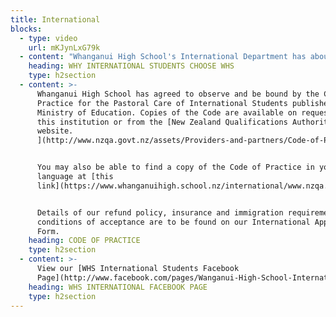 ```yaml
---
title: International
blocks:
  - type: video
    url: mKJynLxG79k
  - content: "Whanganui High School's International Department has about 65 international students (maximum 5% of the school roll) who take part in the school's ESOL (English for Speakers of Other Languages) programme. Our students come from a variety of countries including Japan, Korea, Hong Kong, Vietnam, Thailand, Brazil, Pacific Islands, Germany, Italy, France, Finland, Norway and the Peoples Republic of China.\r\n\r\nInternational students select Whanganui High School for their education when they want to be away from the distractions of the big cities and concentrate on learning English and studying to qualify for university. Whanganui High School limits the number of students from any one country so that students can have more opportunities to speak English.\r\n\r\nAll our international students are placed in homestays (which have been visited and assessed by Whanganui High School in advance), as this means they are speaking English all day and they have parents to look after them and care for them. The international student becomes a member of the family.\r\n\r\nThe homestay fees cover all food and living expenses. Each student has their own bedroom and there are no other students in the same homestay who speak the same language.\r\n\r\nWhanganui High School's ESOL (English for Speakers of Other Languages) programme prepares students for the IELTS examinations so they qualify for entry into any university."
    heading: WHY INTERNATIONAL STUDENTS CHOOSE WHS
    type: h2section
  - content: >-
      Whanganui High School has agreed to observe and be bound by the Code of
      Practice for the Pastoral Care of International Students published by the
      Ministry of Education. Copies of the Code are available on request from
      this institution or from the [New Zealand Qualifications Authority
      website.
      ](http://www.nzqa.govt.nz/assets/Providers-and-partners/Code-of-Practice-NZQA.pdf)


      You may also be able to find a copy of the Code of Practice in your
      language at [this
      link](https://www.whanganuihigh.school.nz/international/www.nzqa.govt.nz/providers-partners/education-code-of-practice/code-of-practice-resources-languages/)


      Details of our refund policy, insurance and immigration requirements and
      conditions of acceptance are to be found on our International Application
      Form.
    heading: CODE OF PRACTICE
    type: h2section
  - content: >-
      View our [WHS International Students Facebook
      Page](http://www.facebook.com/pages/Wanganui-High-School-International/249702658396182)
    heading: WHS INTERNATIONAL FACEBOOK PAGE
    type: h2section
---
```


